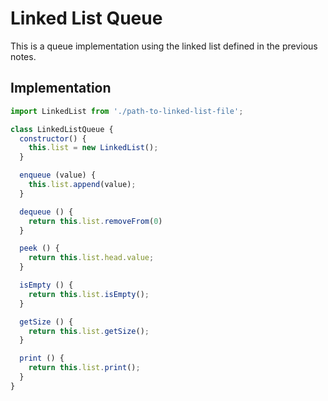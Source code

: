 # Linked List Queue
This is a queue implementation using the linked list defined in the previous notes.

## Implementation
```js
import LinkedList from './path-to-linked-list-file';

class LinkedListQueue {
  constructor() {
    this.list = new LinkedList();
  }

  enqueue (value) {
    this.list.append(value);
  }

  dequeue () {
    return this.list.removeFrom(0)
  }

  peek () {
    return this.list.head.value;
  }

  isEmpty () {
    return this.list.isEmpty();
  }

  getSize () {
    return this.list.getSize();
  }

  print () {
    return this.list.print();
  }
}
```